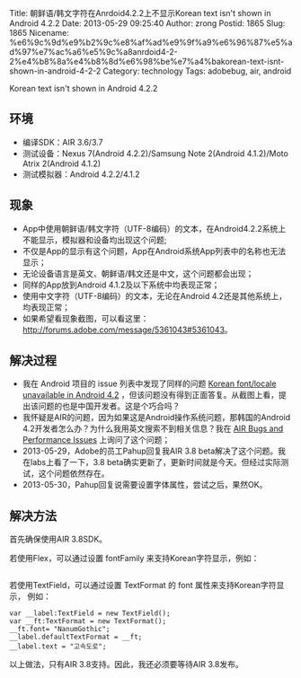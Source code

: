 Title: 朝鲜语/韩文字符在Anrdoid4.2.2上不显示Korean text isn't shown in Android 4.2.2
Date: 2013-05-29 09:25:40
Author: zrong
Postid: 1865
Slug: 1865
Nicename: %e6%9c%9d%e9%b2%9c%e8%af%ad%e9%9f%a9%e6%96%87%e5%ad%97%e7%ac%a6%e5%9c%a8anrdoid4-2-2%e4%b8%8a%e4%b8%8d%e6%98%be%e7%a4%bakorean-text-isnt-shown-in-android-4-2-2
Category: technology
Tags: adobebug, air, android

Korean text isn't shown in Android 4.2.2

环境
----

-   编译SDK：AIR 3.6/3.7
-   测试设备：Nexus 7(Android 4.2.2)/Samsung Note 2(Android 4.1.2)/Moto
    Atrix 2(Android 4.1.2)
-   测试模拟器：Android 4.2.2/4.1.2

现象
----

-   App中使用朝鲜语/韩文字符（UTF-8编码）的文本，在Android4.2.2系统上不能显示，模拟器和设备均出现这个问题;
-   不仅是App的显示有这个问题，App在Android系统App列表中的名称也无法显示；
-   无论设备语言是英文、朝鲜语/韩文还是中文，这个问题都会出现；
-   同样的App放到Android 4.1.2及以下系统中均表现正常；
-   使用中文字符（UTF-8编码）的文本，无论在Android
    4.2还是其他系统上，均表现正常；
-   如果希望看现象截图，可以看这里：<http://forums.adobe.com/message/5361043#5361043>。

解决过程
--------

-   我在 Android 项目的 issue 列表中发现了同样的问题 [Korean font/locale
    unavailable in Android
    4.2](https://code.google.com/p/android/issues/detail?can=2&start=0&num=100&q=&colspec=ID%20Type%20Status%20Owner%20Summary%20Stars&groupby=&sort=&id=40340)
    ，但该问题没有得到正面答复。从截图上看，提出该问题的也是中国开发者。这是个巧合吗？
-   我怀疑是AIR的问题，因为如果这是Android操作系统问题，那韩国的Android
    4.2开发者怎么办？为什么我用英文搜索不到相关信息？我在 [AIR Bugs and
    Performance Issues](http://forums.adobe.com/message/5358087#5358087)
    上询问了这个问题；
-   2013-05-29，Adobe的员工Pahup回复我AIR 3.8
    beta解决了这个问题。我在labs上看了一下，3.8
    beta确实更新了，更新时间就是今天。但经过实际测试，这个问题依然存在。
-   2013-05-30，Pahup回复说需要设置字体属性，尝试之后，果然OK。

解决方法
--------

首先确保使用AIR 3.8SDK。

若使用Flex，可以通过设置 fontFamily 来支持Korean字符显示，例如：

``` {lang="xml"}
```

若使用TextField，可以通过设置 TextFormat 的 font
属性来支持Korean字符显示， 例如：

``` {lang="Actionscript"}
var __label:TextField = new TextField();
var __ft:TextFormat = new TextFormat();
__ft.font= "NanumGothic";
__label.defaultTextFormat = __ft;
__label.text = "고속도로";
```

以上做法，只有AIR 3.8支持。因此，我还必须要等待AIR 3.8发布。

